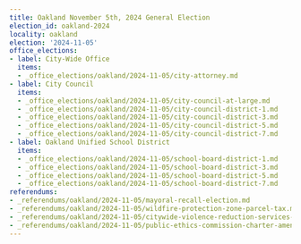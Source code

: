 ```yaml
---
title: Oakland November 5th, 2024 General Election
election_id: oakland-2024
locality: oakland
election: '2024-11-05'
office_elections:
- label: City-Wide Office
  items:
  - _office_elections/oakland/2024-11-05/city-attorney.md
- label: City Council
  items:
  - _office_elections/oakland/2024-11-05/city-council-at-large.md
  - _office_elections/oakland/2024-11-05/city-council-district-1.md
  - _office_elections/oakland/2024-11-05/city-council-district-3.md
  - _office_elections/oakland/2024-11-05/city-council-district-5.md
  - _office_elections/oakland/2024-11-05/city-council-district-7.md
- label: Oakland Unified School District
  items:
  - _office_elections/oakland/2024-11-05/school-board-district-1.md
  - _office_elections/oakland/2024-11-05/school-board-district-3.md
  - _office_elections/oakland/2024-11-05/school-board-district-5.md
  - _office_elections/oakland/2024-11-05/school-board-district-7.md
referendums:
- _referendums/oakland/2024-11-05/mayoral-recall-election.md
- _referendums/oakland/2024-11-05/wildfire-protection-zone-parcel-tax.md
- _referendums/oakland/2024-11-05/citywide-violence-reduction-services-parcel-tax.md
- _referendums/oakland/2024-11-05/public-ethics-commission-charter-amendment.md
---
```

